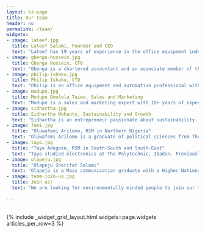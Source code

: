 ```yaml
---
layout: kz-page
title: Our team
header: no
permalink: /team/
widgets:
- image: lateef.jpg
  title: Lateef Salami, Founder and CEO
  text: "Lateef has 19 years of experience in the office equipment industry in Nigeria. He studied Electrical Engineering at The Polytechnic, Ibadan. In 2008 Lateef started Bluesky Digitech, a for-purpose business focussed on office equipment repairs. He obtained an MSc in Environmental Management from University of Derby, UK in 2019. Afterwards he joined the International Sustainability Academy (ISA) in Germany as a research fellow. That is where the idea for Ecopath was developed."
- image: gbenga-hussein.jpg
  title: Gbenga Hussein, CFO
  text: "Gbenga is a chartered accountant and an associate member of the Chartered Institute of Taxation of Nigeria. He is an expert in financial management, strategy and change management. Gbenga worked with Sunflag Nigeria Limited, Haggai Mortgage Bank and Slava-Yeditepe Construction Group where he was the Head of Accounts. As a consultant, he has designed business development solutions for First Bank of Nigeria, Central Bank of Nigeria, Guaranty Trust Bank, and Stanbic IBTC Bank, to name a few."
- image: philip-ishaku.jpg
  title: Philip Ishaku, CTO
  text: "Philip is an office equipment and automation professional with more than 15 years of experience. Philip's academic background is in Electrical Engineering (Higher National Diploma from Federal Polytechnic, Mubi, Nigeria, 2001). He is experienced in working with duplicators, photocopiers, printers and multi-function printers, and with brands like Xerox, HP, Ricoh, Sharp and Kyocera."
- image: modupe.jpg
  title: Modupe Omolola Taiwo, Sales and Marketing
  text: "Modupe is a sales and marketing expert with 10+ years of experience with information and communication technologies in Nigeria. Modupe's academic background is in Banking and Finance (Higher National Diploma from Osun State College of Technology, Esa-Oke, Nigeria, 2000). She served as the head of marketing and sales at Idea konsult before founding Dominion tycoon in South West of Nigeria. A champion of girls in STEM, Modupe mentors young women in entrepreneurship and innovation."
- image: sidhartha.jpg
  title: Sidhartha Mohanty, Sustainability and Growth
  text: "Sidhartha is an entrepreneur passionate about sustainability. He is a coach at ClimateLaunchpad, part of Climate-KIC by European Institute of Innovation and Technology (EIT). Sidhartha holds an MBA, and he has completed a research fellowship at International Sustainability Academy (ISA) in Hamburg, Germany. He has cross-industry experience in sustainability, change management, digital strategies, financial services, PR and investor relations."
- image: femi.jpg
  title: "Oluwafemi Arilomo, RSM in Northern Nigeria"
  text: "Oluwafemi Arilomo is a graduate of political sciences from The University of Abuja. He also holds a Higher National Diploma in marketing from The Polytechnic in Ibadan, and a Master’s degree in International Affairs and Strategic Studies. Oluwafemi is a member of the Nigerian Institute of Management. He has over 15 years of experience in marketing. He is Ecopath's regional sales manager (RSM) in Northern Nigeria."
- image: tayo.jpg
  title: "Tayo Adegoke, RSM in South-South and South-East"
  text: "Tayo studied electronics at The Polytechnic, Ibadan. Previously he worked at Electro-hall (Sharp), where he built capacity in office equipment sales, maintenance and repair. He is an advocate for made-in-Nigeria goods and for Circular Economy."
- image: olapeju.jpg
  title: "Olapeju Sherifat Salami"
  text: "Olapeju is a Mass communication graduate with a Higher National Diploma and Post Graduate Degree certificates. She earned professional qualifications in presentation from the Federal Radio Corporation of Nigeria (Basic and Intermediate certificates) and has professional certificates in customer services and sales and marketing to her credit. Olapeju worked in the media as a Radio presenter and Producer/ Scriptwriter before diverting into customer services where she has done excellently well in managing customers’ related issues professionally in companies she had worked. She worked with Mallforafrica for Nine awesome years as the Reseller manager and the custom order executive and team manager. She earned an achievement award for her outstanding contributions to the success and growth of Mallforafrica in 2014."
- image: team-join-us.jpg
  title: Join us!
  text: "We are looking for environmentally minded people to join our team. We especially encourage applications from women and people with disabilities."

---
```


<!-- {% include _widget_grid_layout.html widgets=page.widgets articles_per_row=3 %}

### Lateef Salami, Founder and CEO

**Lateef Salami**, the founder of Ecopath, has more than 15 years of experience in the office equipment industry in Nigeria.
Lateef's academic background is in Electrical Engineering (Higher National Diploma from The Polytechnic in Ibadan, Nigeria, 2001) and Sustainability and Environmental Management (Master's degree from University of Derby, UK, 2019).
Lateef's career in office equipment industry began in 2004 when he joined CFAO Technologies as a Service Engineer.
There he was responsible for maintenance and repairs of duplicators, photocopiers and printers, customer relationship management, product demonstrations, training and workshops.

In 2008 Lateef started Bluesky Digitech - a small informal office equipment repair consultancy. 
The idea was to create a for-purpose business that would serve as a social empowerment platform where unemployed graduates could gain new skills for free.
Apart from providing hands-on training to graduates, Lateef was also mentoring technicians already working in the industry, and solving knotty technical problems with office equipment which provided a source of revenue. 
These activities made Bluesky Digitech a melting pot of novel technical solutions and ideas, and created a tight-knit network of professionals in the office equipment industry.

In 2019 Lateef moved to Germany to become a research fellow at the [International Sustainability Academy (ISA)][15] and join a global network of professionals from 12 different countries.
There he learnt about best practices in sustainability and how to build impactful startups that contribute towards reaching Sustainable Development Goals (SDGs).
That is where the idea for Ecopath was developed.

Lateef is a member of Africa Circular Economy Network. -->

<br/>
{% include _widget_grid_layout.html widgets=page.widgets articles_per_row=3 %}












[1]: https://www.wecyclers.com/
[2]: http://www.wako-janibis.co.jp/english/products.html
[3]: https://data.worldbank.org/indicator/SP.POP.0014.TO.ZS?locations=NG
[4]: https://data.worldbank.org/indicator/SE.ADT.1524.LT.ZS?locations=NG
[5]: https://cvcnigeria.org/
[6]: https://net.nbte.gov.ng/
[7]: https://samudra.world/
[8]: https://www.eleftheria-egel.com/
[9]: http://www.ro-marong.com/
[10]: https://www.africabizinfo.com/NG/dartun-technologies-nig-ltd-0802-300-5111
[11]: https://www.cotecna.com/en/locations/nigeria
[12]: https://www.sgs.com.ng/
[13]: https://www.iso.org/member/1982.html
[14]: https://ng-check.com/association-of-office-equipment-technicians-of-nigeria/1456125.html
[15]: https://www.isa-germany.com/en/homepage/
[16]: https://portal.citn.org/
[17]: https://www.itfglobal.org/en/sector/road-transport/nurtw-project
[18]: https://www.hubspot.com/products/crm
[19]: http://www.ncceonline.edu.ng/aboutus.php
[20]: /list-of-customers/
[21]: https://www.etira.org/